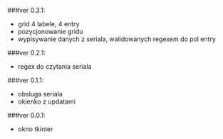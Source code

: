 ###ver 0.3.1:
- grid 4 labele, 4 entry
- pozycjonowanie gridu
- wypisywanie danych z seriala, walidowanych regexem do pol entry

###ver 0.2.1:
- regex do czytania seriala

###ver 0.1.1:
- obsluga seriala
- okienko z updatami

###ver 0.0.1:
- okno tkinter
